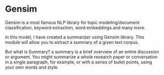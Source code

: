 # Gensim
Gensim is a most famous NLP library for topic modeling/document classification, keyword extraction, word embeddings and many more.


In this model, I have created a summarizer using Gensim library. This module will allow you to extract a summary of a given text corpus.

But what is Summary?
a summary is a brief overview of an entire discussion or argument. 
You might summarize a whole research paper or conversation in a single paragraph, 
for example, or with a series of bullet points, using your own words and style.


